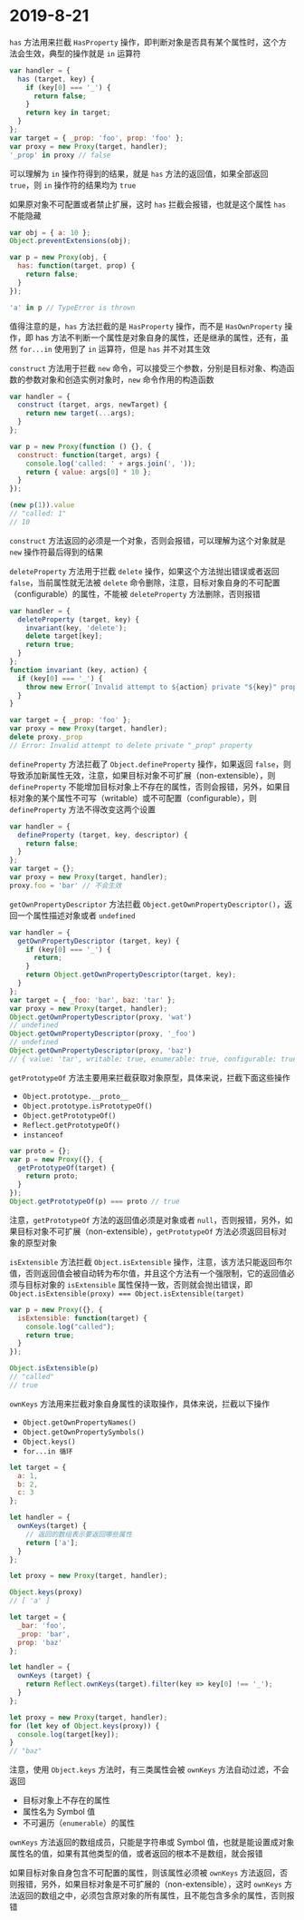 # 2019-8-21

`has` 方法用来拦截 `HasProperty` 操作，即判断对象是否具有某个属性时，这个方法会生效，典型的操作就是 `in` 运算符

```JavaScript
var handler = {
  has (target, key) {
    if (key[0] === '_') {
      return false;
    }
    return key in target;
  }
};
var target = { _prop: 'foo', prop: 'foo' };
var proxy = new Proxy(target, handler);
'_prop' in proxy // false
```

可以理解为 `in` 操作符得到的结果，就是 `has` 方法的返回值，如果全部返回 `true`，则 `in` 操作符的结果均为 `true`

如果原对象不可配置或者禁止扩展，这时 `has` 拦截会报错，也就是这个属性 `has` 不能隐藏

```JavaScript
var obj = { a: 10 };
Object.preventExtensions(obj);

var p = new Proxy(obj, {
  has: function(target, prop) {
    return false;
  }
});

'a' in p // TypeError is thrown
```

值得注意的是，`has` 方法拦截的是 `HasProperty` 操作，而不是 `HasOwnProperty` 操作，即 has 方法不判断一个属性是对象自身的属性，还是继承的属性，还有，虽然 `for...in` 使用到了 `in` 运算符，但是 `has` 并不对其生效

`construct` 方法用于拦截 `new` 命令，可以接受三个参数，分别是目标对象、构造函数的参数对象和创造实例对象时，`new` 命令作用的构造函数

```JavaScript
var handler = {
  construct (target, args, newTarget) {
    return new target(...args);
  }
};

var p = new Proxy(function () {}, {
  construct: function(target, args) {
    console.log('called: ' + args.join(', '));
    return { value: args[0] * 10 };
  }
});

(new p(1)).value
// "called: 1"
// 10
```

`construct` 方法返回的必须是一个对象，否则会报错，可以理解为这个对象就是 `new` 操作符最后得到的结果

`deleteProperty` 方法用于拦截 `delete` 操作，如果这个方法抛出错误或者返回 `false`，当前属性就无法被 `delete` 命令删除，注意，目标对象自身的不可配置（configurable）的属性，不能被 `deleteProperty` 方法删除，否则报错

```JavaScript
var handler = {
  deleteProperty (target, key) {
    invariant(key, 'delete');
    delete target[key];
    return true;
  }
};
function invariant (key, action) {
  if (key[0] === '_') {
    throw new Error(`Invalid attempt to ${action} private "${key}" property`);
  }
}

var target = { _prop: 'foo' };
var proxy = new Proxy(target, handler);
delete proxy._prop
// Error: Invalid attempt to delete private "_prop" property
```

`defineProperty` 方法拦截了 `Object.defineProperty` 操作，如果返回 `false`，则导致添加新属性无效，注意，如果目标对象不可扩展（non-extensible），则 `defineProperty` 不能增加目标对象上不存在的属性，否则会报错，另外，如果目标对象的某个属性不可写（writable）或不可配置（configurable），则 `defineProperty` 方法不得改变这两个设置

```JavaScript
var handler = {
  defineProperty (target, key, descriptor) {
    return false;
  }
};
var target = {};
var proxy = new Proxy(target, handler);
proxy.foo = 'bar' // 不会生效
```

`getOwnPropertyDescriptor` 方法拦截 `Object.getOwnPropertyDescriptor()`，返回一个属性描述对象或者 `undefined`

```JavaScript
var handler = {
  getOwnPropertyDescriptor (target, key) {
    if (key[0] === '_') {
      return;
    }
    return Object.getOwnPropertyDescriptor(target, key);
  }
};
var target = { _foo: 'bar', baz: 'tar' };
var proxy = new Proxy(target, handler);
Object.getOwnPropertyDescriptor(proxy, 'wat')
// undefined
Object.getOwnPropertyDescriptor(proxy, '_foo')
// undefined
Object.getOwnPropertyDescriptor(proxy, 'baz')
// { value: 'tar', writable: true, enumerable: true, configurable: true }
```

`getPrototypeOf` 方法主要用来拦截获取对象原型，具体来说，拦截下面这些操作

- `Object.prototype.__proto__`
- `Object.prototype.isPrototypeOf()`
- `Object.getPrototypeOf()`
- `Reflect.getPrototypeOf()`
- `instanceof`

```JavaScript
var proto = {};
var p = new Proxy({}, {
  getPrototypeOf(target) {
    return proto;
  }
});
Object.getPrototypeOf(p) === proto // true
```

注意，`getPrototypeOf` 方法的返回值必须是对象或者 `null`，否则报错，另外，如果目标对象不可扩展（non-extensible），`getPrototypeOf` 方法必须返回目标对象的原型对象

`isExtensible` 方法拦截 `Object.isExtensible` 操作，注意，该方法只能返回布尔值，否则返回值会被自动转为布尔值，并且这个方法有一个强限制，它的返回值必须与目标对象的 `isExtensible` 属性保持一致，否则就会抛出错误，即 `Object.isExtensible(proxy) === Object.isExtensible(target)`

```JavaScript
var p = new Proxy({}, {
  isExtensible: function(target) {
    console.log("called");
    return true;
  }
});

Object.isExtensible(p)
// "called"
// true
```

`ownKeys` 方法用来拦截对象自身属性的读取操作，具体来说，拦截以下操作

- `Object.getOwnPropertyNames()`
- `Object.getOwnPropertySymbols()`
- `Object.keys()`
- `for...in 循环`

```JavaScript
let target = {
  a: 1,
  b: 2,
  c: 3
};

let handler = {
  ownKeys(target) {
    // 返回的数组表示要返回哪些属性
    return ['a'];
  }
};

let proxy = new Proxy(target, handler);

Object.keys(proxy)
// [ 'a' ]

let target = {
  _bar: 'foo',
  _prop: 'bar',
  prop: 'baz'
};

let handler = {
  ownKeys (target) {
    return Reflect.ownKeys(target).filter(key => key[0] !== '_');
  }
};

let proxy = new Proxy(target, handler);
for (let key of Object.keys(proxy)) {
  console.log(target[key]);
}
// "baz"
```

注意，使用 `Object.keys` 方法时，有三类属性会被 `ownKeys` 方法自动过滤，不会返回

- 目标对象上不存在的属性
- 属性名为 Symbol 值
- 不可遍历（`enumerable`）的属性

`ownKeys` 方法返回的数组成员，只能是字符串或 Symbol 值，也就是能设置成对象属性名的值，如果有其他类型的值，或者返回的根本不是数组，就会报错

如果目标对象自身包含不可配置的属性，则该属性必须被 `ownKeys` 方法返回，否则报错，另外，如果目标对象是不可扩展的（non-extensible），这时 `ownKeys` 方法返回的数组之中，必须包含原对象的所有属性，且不能包含多余的属性，否则报错
